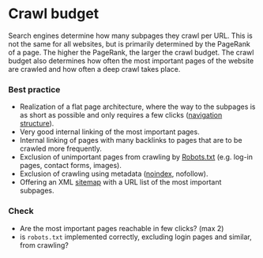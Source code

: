 # Crawl budget

Search engines determine how many subpages they crawl per URL.
This is not the same for all websites, but is primarily determined by the PageRank of a page.
The higher the PageRank, the larger the crawl budget.
The crawl budget also determines how often the most important pages of the website are crawled and how often a deep crawl takes place.

### Best practice

* Realization of a flat page architecture, where the way to the subpages is as short as possible and only requires a few clicks ([navigation structure](navigation-structure.md)).
* Very good internal linking of the most important pages.
* Internal linking of pages with many backlinks to pages that are to be crawled more frequently.
* Exclusion of unimportant pages from crawling by [Robots.txt](robots-txt.md) (e.g. log-in pages, contact forms, images).
* Exclusion of crawling using metadata ([noindex](noindex.md), nofollow).
* Offering an XML [sitemap](sitemap.md) with a URL list of the most important subpages.

### Check

* Are the most important pages reachable in few clicks? (max 2)
* is `robots.txt` implemented correctly, excluding login pages and similar, from crawling?
